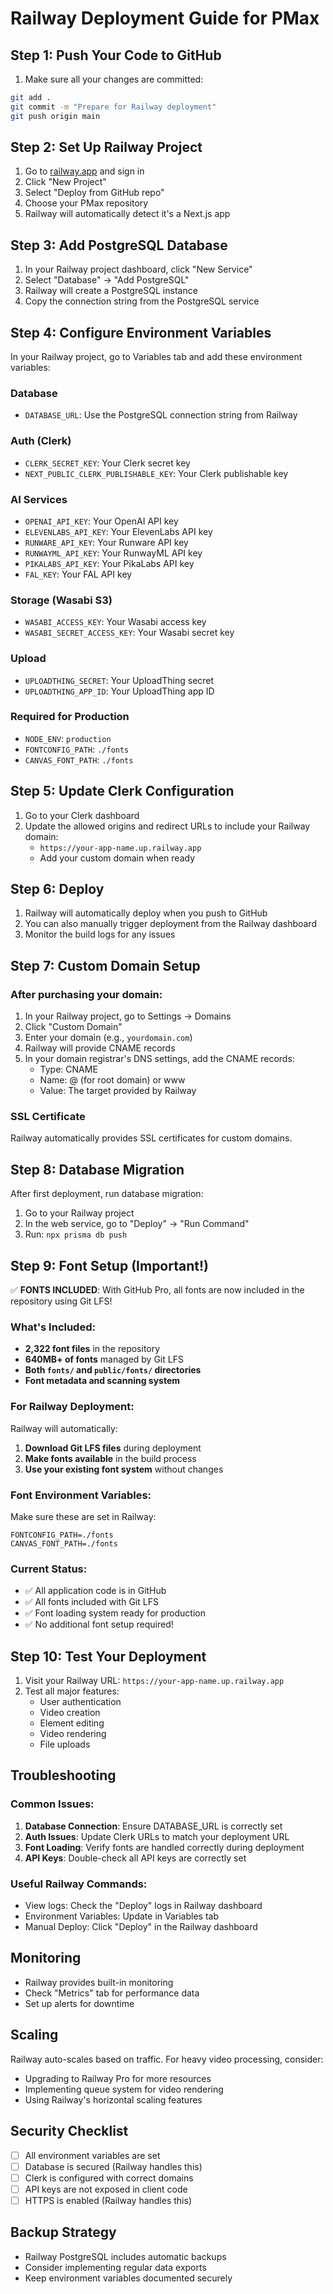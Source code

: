 # Railway Deployment Guide for PMax

## Step 1: Push Your Code to GitHub

1. Make sure all your changes are committed:
```bash
git add .
git commit -m "Prepare for Railway deployment"
git push origin main
```

## Step 2: Set Up Railway Project

1. Go to [railway.app](https://railway.app) and sign in
2. Click "New Project"
3. Select "Deploy from GitHub repo"
4. Choose your PMax repository
5. Railway will automatically detect it's a Next.js app

## Step 3: Add PostgreSQL Database

1. In your Railway project dashboard, click "New Service"
2. Select "Database" → "Add PostgreSQL"
3. Railway will create a PostgreSQL instance
4. Copy the connection string from the PostgreSQL service

## Step 4: Configure Environment Variables

In your Railway project, go to Variables tab and add these environment variables:

### Database
- `DATABASE_URL`: Use the PostgreSQL connection string from Railway

### Auth (Clerk)
- `CLERK_SECRET_KEY`: Your Clerk secret key
- `NEXT_PUBLIC_CLERK_PUBLISHABLE_KEY`: Your Clerk publishable key

### AI Services
- `OPENAI_API_KEY`: Your OpenAI API key
- `ELEVENLABS_API_KEY`: Your ElevenLabs API key
- `RUNWARE_API_KEY`: Your Runware API key
- `RUNWAYML_API_KEY`: Your RunwayML API key
- `PIKALABS_API_KEY`: Your PikaLabs API key
- `FAL_KEY`: Your FAL API key

### Storage (Wasabi S3)
- `WASABI_ACCESS_KEY`: Your Wasabi access key
- `WASABI_SECRET_ACCESS_KEY`: Your Wasabi secret key

### Upload
- `UPLOADTHING_SECRET`: Your UploadThing secret
- `UPLOADTHING_APP_ID`: Your UploadThing app ID

### Required for Production
- `NODE_ENV`: `production`
- `FONTCONFIG_PATH`: `./fonts`
- `CANVAS_FONT_PATH`: `./fonts`

## Step 5: Update Clerk Configuration

1. Go to your Clerk dashboard
2. Update the allowed origins and redirect URLs to include your Railway domain:
   - `https://your-app-name.up.railway.app`
   - Add your custom domain when ready

## Step 6: Deploy

1. Railway will automatically deploy when you push to GitHub
2. You can also manually trigger deployment from the Railway dashboard
3. Monitor the build logs for any issues

## Step 7: Custom Domain Setup

### After purchasing your domain:

1. In your Railway project, go to Settings → Domains
2. Click "Custom Domain" 
3. Enter your domain (e.g., `yourdomain.com`)
4. Railway will provide CNAME records
5. In your domain registrar's DNS settings, add the CNAME records:
   - Type: CNAME
   - Name: @ (for root domain) or www
   - Value: The target provided by Railway

### SSL Certificate
Railway automatically provides SSL certificates for custom domains.

## Step 8: Database Migration

After first deployment, run database migration:
1. Go to your Railway project
2. In the web service, go to "Deploy" → "Run Command"
3. Run: `npx prisma db push`

## Step 9: Font Setup (Important!)

✅ **FONTS INCLUDED**: With GitHub Pro, all fonts are now included in the repository using Git LFS!

### What's Included:
- **2,322 font files** in the repository
- **640MB+ of fonts** managed by Git LFS
- **Both `fonts/` and `public/fonts/` directories**
- **Font metadata and scanning system**

### For Railway Deployment:
Railway will automatically:
1. **Download Git LFS files** during deployment
2. **Make fonts available** in the build process
3. **Use your existing font system** without changes

### Font Environment Variables:
Make sure these are set in Railway:
```
FONTCONFIG_PATH=./fonts
CANVAS_FONT_PATH=./fonts
```

### Current Status:
- ✅ All application code is in GitHub
- ✅ All fonts included with Git LFS
- ✅ Font loading system ready for production
- ✅ No additional font setup required!

## Step 10: Test Your Deployment

1. Visit your Railway URL: `https://your-app-name.up.railway.app`
2. Test all major features:
   - User authentication
   - Video creation
   - Element editing
   - Video rendering
   - File uploads

## Troubleshooting

### Common Issues:

1. **Database Connection**: Ensure DATABASE_URL is correctly set
2. **Auth Issues**: Update Clerk URLs to match your deployment URL
3. **Font Loading**: Verify fonts are handled correctly during deployment
4. **API Keys**: Double-check all API keys are correctly set

### Useful Railway Commands:
- View logs: Check the "Deploy" logs in Railway dashboard
- Environment Variables: Update in Variables tab
- Manual Deploy: Click "Deploy" in the Railway dashboard

## Monitoring

- Railway provides built-in monitoring
- Check "Metrics" tab for performance data
- Set up alerts for downtime

## Scaling

Railway auto-scales based on traffic. For heavy video processing, consider:
- Upgrading to Railway Pro for more resources
- Implementing queue system for video rendering
- Using Railway's horizontal scaling features

## Security Checklist

- [ ] All environment variables are set
- [ ] Database is secured (Railway handles this)
- [ ] Clerk is configured with correct domains
- [ ] API keys are not exposed in client code
- [ ] HTTPS is enabled (Railway handles this)

## Backup Strategy

- Railway PostgreSQL includes automatic backups
- Consider implementing regular data exports
- Keep environment variables documented securely
